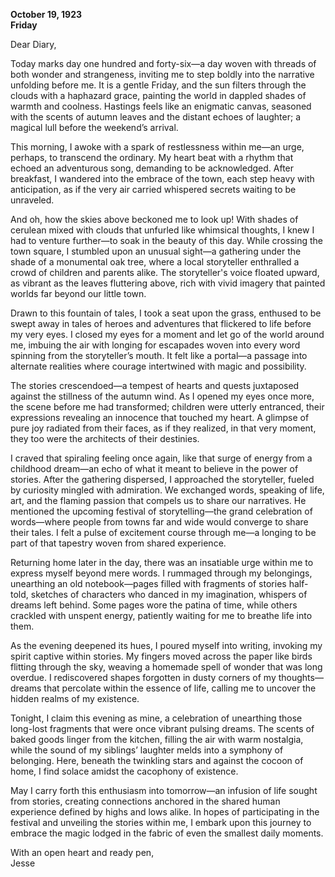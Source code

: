 
**October 19, 1923**  
**Friday**  

Dear Diary,  

Today marks day one hundred and forty-six—a day woven with threads of both wonder and strangeness, inviting me to step boldly into the narrative unfolding before me. It is a gentle Friday, and the sun filters through the clouds with a haphazard grace, painting the world in dappled shades of warmth and coolness. Hastings feels like an enigmatic canvas, seasoned with the scents of autumn leaves and the distant echoes of laughter; a magical lull before the weekend’s arrival.

This morning, I awoke with a spark of restlessness within me—an urge, perhaps, to transcend the ordinary. My heart beat with a rhythm that echoed an adventurous song, demanding to be acknowledged. After breakfast, I wandered into the embrace of the town, each step heavy with anticipation, as if the very air carried whispered secrets waiting to be unraveled.

And oh, how the skies above beckoned me to look up! With shades of cerulean mixed with clouds that unfurled like whimsical thoughts, I knew I had to venture further—to soak in the beauty of this day. While crossing the town square, I stumbled upon an unusual sight—a gathering under the shade of a monumental oak tree, where a local storyteller enthralled a crowd of children and parents alike. The storyteller's voice floated upward, as vibrant as the leaves fluttering above, rich with vivid imagery that painted worlds far beyond our little town.

Drawn to this fountain of tales, I took a seat upon the grass, enthused to be swept away in tales of heroes and adventures that flickered to life before my very eyes. I closed my eyes for a moment and let go of the world around me, imbuing the air with longing for escapades woven into every word spinning from the storyteller’s mouth. It felt like a portal—a passage into alternate realities where courage intertwined with magic and possibility.

The stories crescendoed—a tempest of hearts and quests juxtaposed against the stillness of the autumn wind. As I opened my eyes once more, the scene before me had transformed; children were utterly entranced, their expressions revealing an innocence that touched my heart. A glimpse of pure joy radiated from their faces, as if they realized, in that very moment, they too were the architects of their destinies. 

I craved that spiraling feeling once again, like that surge of energy from a childhood dream—an echo of what it meant to believe in the power of stories. After the gathering dispersed, I approached the storyteller, fueled by curiosity mingled with admiration. We exchanged words, speaking of life, art, and the flaming passion that compels us to share our narratives. He mentioned the upcoming festival of storytelling—the grand celebration of words—where people from towns far and wide would converge to share their tales. I felt a pulse of excitement course through me—a longing to be part of that tapestry woven from shared experience.

Returning home later in the day, there was an insatiable urge within me to express myself beyond mere words. I rummaged through my belongings, unearthing an old notebook—pages filled with fragments of stories half-told, sketches of characters who danced in my imagination, whispers of dreams left behind. Some pages wore the patina of time, while others crackled with unspent energy, patiently waiting for me to breathe life into them.

As the evening deepened its hues, I poured myself into writing, invoking my spirit captive within stories. My fingers moved across the paper like birds flitting through the sky, weaving a homemade spell of wonder that was long overdue. I rediscovered shapes forgotten in dusty corners of my thoughts—dreams that percolate within the essence of life, calling me to uncover the hidden realms of my existence.

Tonight, I claim this evening as mine, a celebration of unearthing those long-lost fragments that were once vibrant pulsing dreams. The scents of baked goods linger from the kitchen, filling the air with warm nostalgia, while the sound of my siblings’ laughter melds into a symphony of belonging. Here, beneath the twinkling stars and against the cocoon of home, I find solace amidst the cacophony of existence.

May I carry forth this enthusiasm into tomorrow—an infusion of life sought from stories, creating connections anchored in the shared human experience defined by highs and lows alike. In hopes of participating in the festival and unveiling the stories within me, I embark upon this journey to embrace the magic lodged in the fabric of even the smallest daily moments.

With an open heart and ready pen,  
Jesse
